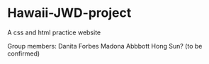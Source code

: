 # Hawaii-JWD-project

A css and html practice website

Group members: 
Danita Forbes
Madona Abbbott
Hong Sun? (to be confirmed)
